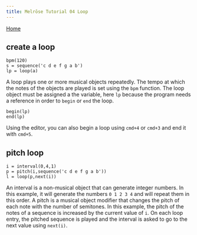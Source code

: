 ```yaml
---
title: Melrōse Tutorial 04 Loop
---
```


[Home](https://emicklei.github.io/melrose)

## create a loop

    bpm(120)
    s = sequence('c d e f g a b')
    lp = loop(a)

A loop plays one or more musical objects repeatedly.
The tempo at which the notes of the objects are played is set using the `bpm` function.
The loop object must be assigned a the variable, here `lp` because the program needs a reference in order to `begin` or `end` the loop.

    begin(lp)
    end(lp)

Using the editor, you can also begin a loop using `cmd+4` or `cmd+3` and end it with `cmd+5`.

## pitch loop

    i = interval(0,4,1)
    p = pitch(i,sequence('c d e f g a b'))
    l = loop(p,next(i))

An interval is a non-musical object that can generate integer numbers.
In this example, it will generate the numbers `0 1 2 3 4` and will repeat them in this order.
A pitch is a musical object modifier that changes the pitch of each note with the number of semitones.
In this example, the pitch of the notes of a sequence is increased by the current value of `i`.
On each loop entry, the pitched sequence is played and the interval is asked to go to the next value using `next(i)`.